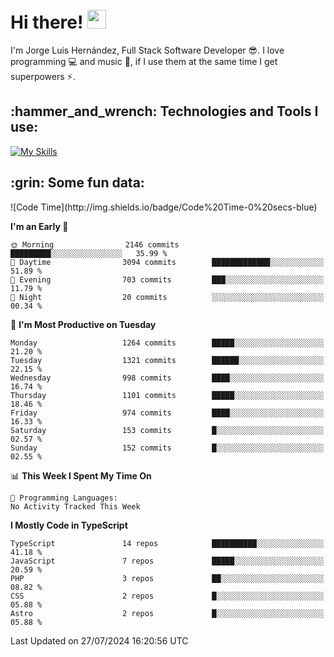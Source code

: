 <h1 align="left">
 <abc>
  <br>Hi there! <img src="https://user-images.githubusercontent.com/42378118/110234147-e3259600-7f4e-11eb-95be-0c4047144dea.gif" width="30"><br>
 </abc>
</h1>

I'm Jorge Luis Hernández, Full Stack Software Developer :sunglasses:. I love programming :computer: and music :musical_score:, if I use them at the same time I get superpowers :zap:. 


<h2 align="left">:hammer_and_wrench: Technologies and Tools I use:</h2>

[![My Skills](https://skillicons.dev/icons?i=js,ts,html,css,py,vue,react,next,nest,postgres,mysql)](https://skillicons.dev)

<h2 align="left">:grin: Some fun data:</h2>
<!--START_SECTION:waka-->
![Code Time](http://img.shields.io/badge/Code%20Time-0%20secs-blue)

**I'm an Early 🐤** 

```text
🌞 Morning                2146 commits        █████████░░░░░░░░░░░░░░░░   35.99 % 
🌆 Daytime                3094 commits        █████████████░░░░░░░░░░░░   51.89 % 
🌃 Evening                703 commits         ███░░░░░░░░░░░░░░░░░░░░░░   11.79 % 
🌙 Night                  20 commits          ░░░░░░░░░░░░░░░░░░░░░░░░░   00.34 % 
```
📅 **I'm Most Productive on Tuesday** 

```text
Monday                   1264 commits        █████░░░░░░░░░░░░░░░░░░░░   21.20 % 
Tuesday                  1321 commits        ██████░░░░░░░░░░░░░░░░░░░   22.15 % 
Wednesday                998 commits         ████░░░░░░░░░░░░░░░░░░░░░   16.74 % 
Thursday                 1101 commits        █████░░░░░░░░░░░░░░░░░░░░   18.46 % 
Friday                   974 commits         ████░░░░░░░░░░░░░░░░░░░░░   16.33 % 
Saturday                 153 commits         █░░░░░░░░░░░░░░░░░░░░░░░░   02.57 % 
Sunday                   152 commits         █░░░░░░░░░░░░░░░░░░░░░░░░   02.55 % 
```


📊 **This Week I Spent My Time On** 

```text
💬 Programming Languages: 
No Activity Tracked This Week
```

**I Mostly Code in TypeScript** 

```text
TypeScript               14 repos            ██████████░░░░░░░░░░░░░░░   41.18 % 
JavaScript               7 repos             █████░░░░░░░░░░░░░░░░░░░░   20.59 % 
PHP                      3 repos             ██░░░░░░░░░░░░░░░░░░░░░░░   08.82 % 
CSS                      2 repos             █░░░░░░░░░░░░░░░░░░░░░░░░   05.88 % 
Astro                    2 repos             █░░░░░░░░░░░░░░░░░░░░░░░░   05.88 % 
```




 Last Updated on 27/07/2024 16:20:56 UTC
<!--END_SECTION:waka-->
